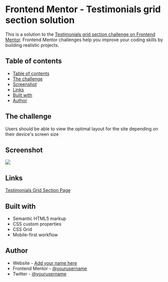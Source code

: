 # Frontend Mentor - Testimonials grid section solution

This is a solution to the [Testimonials grid section challenge on Frontend Mentor](https://www.frontendmentor.io/challenges/testimonials-grid-section-Nnw6J7Un7). Frontend Mentor challenges help you improve your coding skills by building realistic projects. 

## Table of contents
- [Table of contents](#table-of-contents)
- [The challenge](#the-challenge)
- [Screenshot](#screenshot)
- [Links](#links)
- [Built with](#built-with)
- [Author](#author)


## The challenge

Users should be able to view the optimal layout for the site depending on their device's screen size

## Screenshot

![](/Screenshot.jpg)

## Links

[Testimonials Grid Section Page](https://your-solution-url.com)

## Built with

- Semantic HTML5 markup
- CSS custom properties
- CSS Grid
- Mobile-first workflow

## Author

- Website - [Add your name here](https://www.your-site.com)
- Frontend Mentor - [@yourusername](https://www.frontendmentor.io/profile/yourusername)
- Twitter - [@yourusername](https://www.twitter.com/yourusername)
